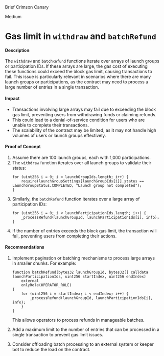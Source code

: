Brief Crimson Canary

Medium

# Gas limit in `withdraw` and `batchRefund`

#### Description
The `withdraw` and `batchRefund` functions iterate over arrays of launch groups or participation IDs. If these arrays are large, the gas cost of executing these functions could exceed the block gas limit, causing transactions to fail. This issue is particularly relevant in scenarios where there are many launch groups or participations, as the contract may need to process a large number of entries in a single transaction.

#### Impact
- Transactions involving large arrays may fail due to exceeding the block gas limit, preventing users from withdrawing funds or claiming refunds.
- This could lead to a denial-of-service condition for users who are unable to complete their transactions.
- The scalability of the contract may be limited, as it may not handle high volumes of users or launch groups effectively.

#### Proof of Concept
1. Assume there are 100 launch groups, each with 1,000 participations.
2. The `withdraw` function iterates over all launch groups to validate their status:
   ```solidity
   for (uint256 i = 0; i < launchGroupIds.length; i++) {
       require(launchGroupSettings[launchGroupIds[i]].status == LaunchGroupStatus.COMPLETED, "Launch group not completed");
   }
   ```
3. Similarly, the `batchRefund` function iterates over a large array of participation IDs:
   ```solidity
   for (uint256 i = 0; i < launchParticipationIds.length; i++) {
       _processRefund(launchGroupId, launchParticipationIds[i], info);
   }
   ```
4. If the number of entries exceeds the block gas limit, the transaction will fail, preventing users from completing their actions.

#### Recommendations
1. Implement pagination or batching mechanisms to process large arrays in smaller chunks. For example:
   ```solidity
   function batchRefund(bytes32 launchGroupId, bytes32[] calldata launchParticipationIds, uint256 startIndex, uint256 endIndex)
       external
       onlyRole(OPERATOR_ROLE)
   {
       for (uint256 i = startIndex; i < endIndex; i++) {
           _processRefund(launchGroupId, launchParticipationIds[i], info);
       }
   }
   ```
   This allows operators to process refunds in manageable batches.

2. Add a maximum limit to the number of entries that can be processed in a single transaction to prevent gas limit issues.

3. Consider offloading batch processing to an external system or keeper bot to reduce the load on the contract.